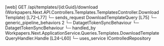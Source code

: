 [web] GET /api/templates/{id:Guid}/download  (Workpapers.Next.API.Controllers.Templates.TemplatesController.DownloadTemplate)  [L72–L77]
  └─ sends_request DownloadTemplateQuery [L75]
    └─ generic_pipeline_behaviors 2
      └─ DatagetTokenSyncBehaviour
      └─ DatagetTokenSyncBehaviour
    └─ handled_by Workpapers.Next.ApplicationService.Queries.Templates.DownloadTemplateQueryHandler.Handle [L24–L60]
      └─ uses_service IControlledRepository<Template>
        └─ method ReadQuery [L45]
      └─ uses_service RequestProcessor
        └─ method ProcessAsync [L57]
      └─ uses_service StorageService
        └─ method CreateDownloadUrl [L58]

